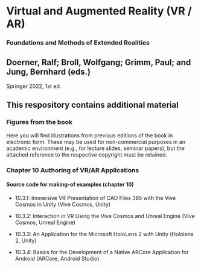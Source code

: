 # Virtual and Augmented Reality (VR / AR)
### Foundations and Methods of Extended Realities
## Doerner, Ralf; Broll, Wolfgang; Grimm, Paul; and Jung, Bernhard (eds.)
Springer 2022, 1st ed.

## This respository contains additional material 
### Figures from the book
Here you will find illustrations from previous editions of the book in electronic form. These may be used for non-commercial purposes in an academic environment (e.g., for lecture slides, seminar papers), but the attached reference to the respective copyright must be retained.

### Chapter 10 Authoring of VR/AR Applications
#### Source code for making-of examples (chapter 10)

-  10.3.1: Immersive VR Presentation of CAD Files 385 with the Vive Cosmos in Unity (Vive Cosmos, Unity)

- 10.3.2: Interaction in VR Using the Vive Cosmos and Unreal Engine (Vive Cosmos, Unreal Engine)

- 10.3.3: An Application for the Microsoft HoloLens 2 with Unity (Hololens 2, Unity)

- 10.3.4: Basics for the Development of a Native ARCore Application for Android (ARCore, Android Studio)
